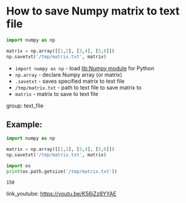 # How to save Numpy matrix to text file

```python
import numpy as np

matrix = np.array([[1,2], [3,4], [5,6]])
np.savetxt('/tmp/matrix.txt', matrix)
```

- `import numpy as np` - load [lib:Numpy module](/python-numpy/how-to-install-python-numpy-lib) for Python
- `np.array` - declare Numpy array (or matrix)
- `.savetxt` - saves specified matrix to text file
- `/tmp/matrix.txt` - path to text file to save matrix to
- `matrix` - matrix to save to text file

group: text_file

## Example: 
```python
import numpy as np

matrix = np.array([[1,2], [3,4], [5,6]])
np.savetxt('/tmp/matrix.txt', matrix)

import os
print(os.path.getsize('/tmp/matrix.txt'))
```
```
150

```

link_youtube: https://youtu.be/K56iZz8YYAE
